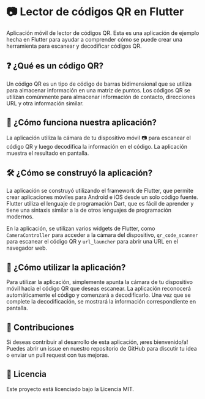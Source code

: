 # 📷 Lector de códigos QR en Flutter

Aplicación móvil de lector de códigos QR. Esta es una aplicación de ejemplo hecha en Flutter para ayudar a comprender cómo se puede crear una herramienta para escanear y decodificar códigos QR.

## ❓ ¿Qué es un código QR?

Un código QR es un tipo de código de barras bidimensional que se utiliza para almacenar información en una matriz de puntos. Los códigos QR se utilizan comúnmente para almacenar información de contacto, direcciones URL y otra información similar. 

## 🚀 ¿Cómo funciona nuestra aplicación?

La aplicación utiliza la cámara de tu dispositivo móvil 📷 para escanear el código QR y luego decodifica la información en el código. La aplicación muestra el resultado en pantalla. 

## 🛠️ ¿Cómo se construyó la aplicación?

La aplicación se construyó utilizando el framework de Flutter, que permite crear aplicaciones móviles para Android e iOS desde un solo código fuente. Flutter utiliza el lenguaje de programación Dart, que es fácil de aprender y tiene una sintaxis similar a la de otros lenguajes de programación modernos.

En la aplicación, se utilizan varios widgets de Flutter, como `CameraController` para acceder a la cámara del dispositivo, `qr_code_scanner` para escanear el código QR y `url_launcher` para abrir una URL en el navegador web.

## 📱 ¿Cómo utilizar la aplicación?

Para utilizar la aplicación, simplemente apunta la cámara de tu dispositivo móvil hacia el código QR que deseas escanear. La aplicación reconocerá automáticamente el código y comenzará a decodificarlo. Una vez que se complete la decodificación, se mostrará la información correspondiente en pantalla.

## 🤝 Contribuciones

Si deseas contribuir al desarrollo de esta aplicación, ¡eres bienvenido/a! Puedes abrir un issue en nuestro repositorio de GitHub para discutir tu idea o enviar un pull request con tus mejoras. 

## 📝 Licencia

Este proyecto está licenciado bajo la Licencia MIT.

